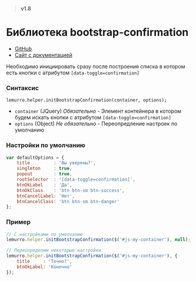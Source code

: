> **v1.8**

# Библиотека bootstrap-confirmation
- [GitHub](https://github.com/mistic100/Bootstrap-Confirmation)
- [Сайт с документацией](http://bootstrap-confirmation.js.org)

Необходимо инициировать сразу после построения списка в котором есть кнопки с атрибутом `[data-toggle=confirmation]`

### Синтаксис
`lemurro.helper.initBootstrapConfirmation(container, options);`
- `container` (JQuery) *Обязательно* - Элемент контейнера в котором будем искать кнопки с атрибутом `[data-toggle=confirmation]`
- `options` (Object) *Не обязательно* - Переопредление настроек по умолчанию

### Настройки по умолчанию
```js
var defaultOptions = {
    title         : 'Вы уверены?',
    singleton     : true,
    popout        : true,
    rootSelector  : '[data-toggle=confirmation]',
    btnOkLabel    : 'Да',
    btnOkClass    : 'btn btn-sm btn-success',
    btnCancelLabel: 'Нет',
    btnCancelClass: 'btn btn-sm btn-danger'
};
```

### Пример
```js
// С настройками по умолчанию
lemurro.helper.initBootstrapConfirmation($('#js-my-container'), null);

// Переопределим некоторые настройки
lemurro.helper.initBootstrapConfirmation($('#js-my-container'), {
    title     : 'Точно?',
    btnOkLabel: 'Конечно'
});
```